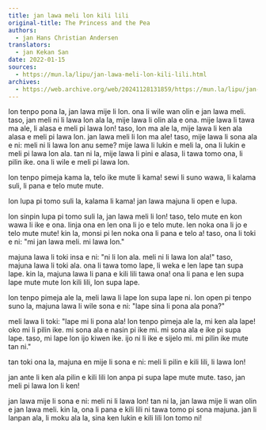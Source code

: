 ```yaml
---
title: jan lawa meli lon kili lili
original-title: The Princess and the Pea
authors:
  - jan Hans Christian Andersen
translators:
  - jan Kekan San
date: 2022-01-15
sources:
  - https://mun.la/lipu/jan-lawa-meli-lon-kili-lili.html
archives:
  - https://web.archive.org/web/20241128131859/https://mun.la/lipu/jan-lawa-meli-lon-kili-lili.html
---
```


lon tenpo pona la, jan lawa mije li lon. ona li wile wan olin e jan lawa meli. taso, jan meli ni li lawa lon ala la, mije lawa li olin ala e ona. mije lawa li tawa ma ale, li alasa e meli pi lawa lon! taso, lon ma ale la, mije lawa li ken ala alasa e meli pi lawa lon. jan lawa meli li lon ma ale! taso, mije lawa li sona ala e ni: meli ni li lawa lon anu seme? mije lawa li lukin e meli la, ona li lukin e meli pi lawa lon ala. tan ni la, mije lawa li pini e alasa, li tawa tomo ona, li pilin ike. ona li wile e meli pi lawa lon.

lon tenpo pimeja kama la, telo ike mute li kama! sewi li suno wawa, li kalama suli, li pana e telo mute mute.

lon lupa pi tomo suli la, kalama li kama! jan lawa majuna li open e lupa.

lon sinpin lupa pi tomo suli la, jan lawa meli li lon! taso, telo mute en kon wawa li ike e ona. linja ona en len ona li jo e telo mute. len noka ona li jo e telo mute mute! kin la, monsi pi len noka ona li pana e telo a! taso, ona li toki e ni: "mi jan lawa meli. mi lawa lon."

majuna lawa li toki insa e ni: "ni li lon ala. meli ni li lawa lon ala!" taso, majuna lawa li toki ala. ona li tawa tomo lape, li weka e len lape tan supa lape. kin la, majuna lawa li pana e kili lili tawa ona! ona li pana e len supa lape mute mute lon kili lili, lon supa lape.

lon tenpo pimeja ale la, meli lawa li lape lon supa lape ni. lon open pi tenpo suno la, majuna lawa li wile sona e ni: "lape sina li pona ala pona?"

meli lawa li toki: "lape mi li pona ala! lon tenpo pimeja ale la, mi ken ala lape! oko mi li pilin ike. mi sona ala e nasin pi ike mi. mi sona ala e ike pi supa lape. taso, mi lape lon ijo kiwen ike. ijo ni li ike e sijelo mi. mi pilin ike mute tan ni."

tan toki ona la, majuna en mije li sona e ni: meli li pilin e kili lili, li lawa lon!

jan ante li ken ala pilin e kili lili lon anpa pi supa lape mute mute. taso, jan meli pi lawa lon li ken!

jan lawa mije li sona e ni: meli ni li lawa lon! tan ni la, jan lawa mije li wan olin e jan lawa meli. kin la, ona li pana e kili lili ni tawa tomo pi sona majuna. jan li lanpan ala, li moku ala la, sina ken lukin e kili lili lon tomo ni!